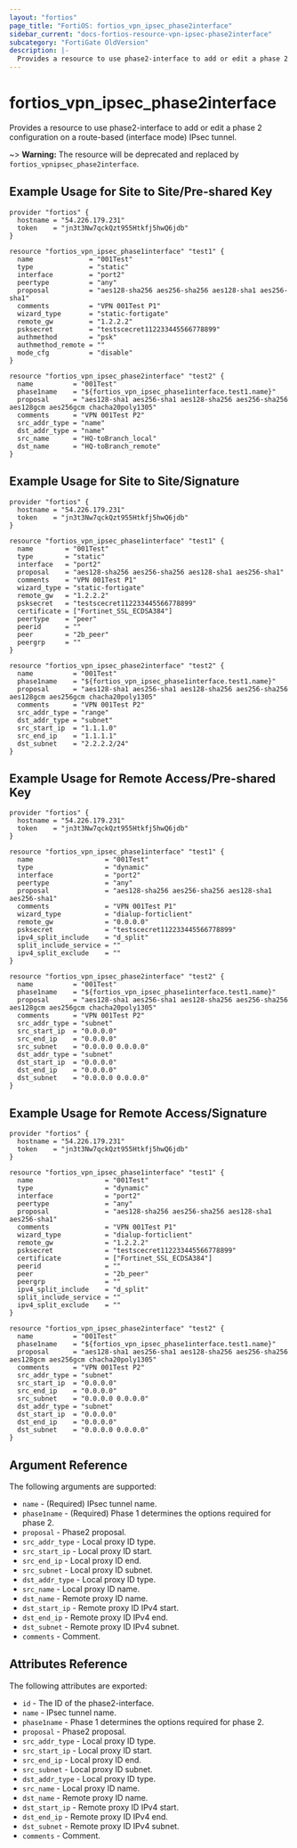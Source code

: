 ```yaml
---
layout: "fortios"
page_title: "FortiOS: fortios_vpn_ipsec_phase2interface"
sidebar_current: "docs-fortios-resource-vpn-ipsec-phase2interface"
subcategory: "FortiGate OldVersion"
description: |-
  Provides a resource to use phase2-interface to add or edit a phase 2 configuration on a route-based (interface mode) IPsec tunnel.
---
```


# fortios_vpn_ipsec_phase2interface

Provides a resource to use phase2-interface to add or edit a phase 2 configuration on a route-based (interface mode) IPsec tunnel.

~> **Warning:** The resource will be deprecated and replaced by `fortios_vpnipsec_phase2interface`.

## Example Usage for Site to Site/Pre-shared Key

```hcl
provider "fortios" {
  hostname = "54.226.179.231"
  token    = "jn3t3Nw7qckQzt955Htkfj5hwQ6jdb"
}

resource "fortios_vpn_ipsec_phase1interface" "test1" {
  name              = "001Test"
  type              = "static"
  interface         = "port2"
  peertype          = "any"
  proposal          = "aes128-sha256 aes256-sha256 aes128-sha1 aes256-sha1"
  comments          = "VPN 001Test P1"
  wizard_type       = "static-fortigate"
  remote_gw         = "1.2.2.2"
  psksecret         = "testscecret112233445566778899"
  authmethod        = "psk"
  authmethod_remote = ""
  mode_cfg          = "disable"
}

resource "fortios_vpn_ipsec_phase2interface" "test2" {
  name          = "001Test"
  phase1name    = "${fortios_vpn_ipsec_phase1interface.test1.name}"
  proposal      = "aes128-sha1 aes256-sha1 aes128-sha256 aes256-sha256 aes128gcm aes256gcm chacha20poly1305"
  comments      = "VPN 001Test P2"
  src_addr_type = "name"
  dst_addr_type = "name"
  src_name      = "HQ-toBranch_local"
  dst_name      = "HQ-toBranch_remote"
}
```

## Example Usage for Site to Site/Signature

```hcl
provider "fortios" {
  hostname = "54.226.179.231"
  token    = "jn3t3Nw7qckQzt955Htkfj5hwQ6jdb"
}

resource "fortios_vpn_ipsec_phase1interface" "test1" {
  name        = "001Test"
  type        = "static"
  interface   = "port2"
  proposal    = "aes128-sha256 aes256-sha256 aes128-sha1 aes256-sha1"
  comments    = "VPN 001Test P1"
  wizard_type = "static-fortigate"
  remote_gw   = "1.2.2.2"
  psksecret   = "testscecret112233445566778899"
  certificate = ["Fortinet_SSL_ECDSA384"]
  peertype    = "peer"
  peerid      = ""
  peer        = "2b_peer"
  peergrp     = ""
}

resource "fortios_vpn_ipsec_phase2interface" "test2" {
  name          = "001Test"
  phase1name    = "${fortios_vpn_ipsec_phase1interface.test1.name}"
  proposal      = "aes128-sha1 aes256-sha1 aes128-sha256 aes256-sha256 aes128gcm aes256gcm chacha20poly1305"
  comments      = "VPN 001Test P2"
  src_addr_type = "range"
  dst_addr_type = "subnet"
  src_start_ip  = "1.1.1.0"
  src_end_ip    = "1.1.1.1"
  dst_subnet    = "2.2.2.2/24"
}
```

## Example Usage for Remote Access/Pre-shared Key

```hcl
provider "fortios" {
  hostname = "54.226.179.231"
  token    = "jn3t3Nw7qckQzt955Htkfj5hwQ6jdb"
}

resource "fortios_vpn_ipsec_phase1interface" "test1" {
  name                  = "001Test"
  type                  = "dynamic"
  interface             = "port2"
  peertype              = "any"
  proposal              = "aes128-sha256 aes256-sha256 aes128-sha1 aes256-sha1"
  comments              = "VPN 001Test P1"
  wizard_type           = "dialup-forticlient"
  remote_gw             = "0.0.0.0"
  psksecret             = "testscecret112233445566778899"
  ipv4_split_include    = "d_split"
  split_include_service = ""
  ipv4_split_exclude    = ""
}

resource "fortios_vpn_ipsec_phase2interface" "test2" {
  name          = "001Test"
  phase1name    = "${fortios_vpn_ipsec_phase1interface.test1.name}"
  proposal      = "aes128-sha1 aes256-sha1 aes128-sha256 aes256-sha256 aes128gcm aes256gcm chacha20poly1305"
  comments      = "VPN 001Test P2"
  src_addr_type = "subnet"
  src_start_ip  = "0.0.0.0"
  src_end_ip    = "0.0.0.0"
  src_subnet    = "0.0.0.0 0.0.0.0"
  dst_addr_type = "subnet"
  dst_start_ip  = "0.0.0.0"
  dst_end_ip    = "0.0.0.0"
  dst_subnet    = "0.0.0.0 0.0.0.0"
}
```

## Example Usage for Remote Access/Signature

```hcl
provider "fortios" {
  hostname = "54.226.179.231"
  token    = "jn3t3Nw7qckQzt955Htkfj5hwQ6jdb"
}

resource "fortios_vpn_ipsec_phase1interface" "test1" {
  name                  = "001Test"
  type                  = "dynamic"
  interface             = "port2"
  peertype              = "any"
  proposal              = "aes128-sha256 aes256-sha256 aes128-sha1 aes256-sha1"
  comments              = "VPN 001Test P1"
  wizard_type           = "dialup-forticlient"
  remote_gw             = "1.2.2.2"
  psksecret             = "testscecret112233445566778899"
  certificate           = ["Fortinet_SSL_ECDSA384"]
  peerid                = ""
  peer                  = "2b_peer"
  peergrp               = ""
  ipv4_split_include    = "d_split"
  split_include_service = ""
  ipv4_split_exclude    = ""
}

resource "fortios_vpn_ipsec_phase2interface" "test2" {
  name          = "001Test"
  phase1name    = "${fortios_vpn_ipsec_phase1interface.test1.name}"
  proposal      = "aes128-sha1 aes256-sha1 aes128-sha256 aes256-sha256 aes128gcm aes256gcm chacha20poly1305"
  comments      = "VPN 001Test P2"
  src_addr_type = "subnet"
  src_start_ip  = "0.0.0.0"
  src_end_ip    = "0.0.0.0"
  src_subnet    = "0.0.0.0 0.0.0.0"
  dst_addr_type = "subnet"
  dst_start_ip  = "0.0.0.0"
  dst_end_ip    = "0.0.0.0"
  dst_subnet    = "0.0.0.0 0.0.0.0"
}
```

## Argument Reference

The following arguments are supported:

* `name` - (Required) IPsec tunnel name.
* `phase1name` - (Required) Phase 1 determines the options required for phase 2.
* `proposal` - Phase2 proposal.
* `src_addr_type` - Local proxy ID type.
* `src_start_ip` - Local proxy ID start.
* `src_end_ip` - Local proxy ID end.
* `src_subnet` - Local proxy ID subnet.
* `dst_addr_type` - Local proxy ID type.
* `src_name` - Local proxy ID name.
* `dst_name` - Remote proxy ID name.
* `dst_start_ip` - Remote proxy ID IPv4 start.
* `dst_end_ip` - Remote proxy ID IPv4 end.
* `dst_subnet` - Remote proxy ID IPv4 subnet.
* `comments` - Comment.

## Attributes Reference

The following attributes are exported:

* `id` - The ID of the phase2-interface.
* `name` - IPsec tunnel name.
* `phase1name` - Phase 1 determines the options required for phase 2.
* `proposal` - Phase2 proposal.
* `src_addr_type` - Local proxy ID type.
* `src_start_ip` - Local proxy ID start.
* `src_end_ip` - Local proxy ID end.
* `src_subnet` - Local proxy ID subnet.
* `dst_addr_type` - Local proxy ID type.
* `src_name` - Local proxy ID name.
* `dst_name` - Remote proxy ID name.
* `dst_start_ip` - Remote proxy ID IPv4 start.
* `dst_end_ip` - Remote proxy ID IPv4 end.
* `dst_subnet` - Remote proxy ID IPv4 subnet.
* `comments` - Comment.
